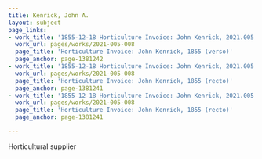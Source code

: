 ```yaml
---
title: Kenrick, John A.
layout: subject
page_links:
- work_title: '1855-12-18 Horticulture Invoice: John Kenrick, 2021.005.008     '
  work_url: pages/works/2021-005-008
  page_title: 'Horticulture Invoice: John Kenrick, 1855 (verso)'
  page_anchor: page-1381242
- work_title: '1855-12-18 Horticulture Invoice: John Kenrick, 2021.005.008     '
  work_url: pages/works/2021-005-008
  page_title: 'Horticulture Invoice: John Kenrick, 1855 (recto)'
  page_anchor: page-1381241
- work_title: '1855-12-18 Horticulture Invoice: John Kenrick, 2021.005.008     '
  work_url: pages/works/2021-005-008
  page_title: 'Horticulture Invoice: John Kenrick, 1855 (recto)'
  page_anchor: page-1381241

---
```

<p>Horticultural supplier</p>